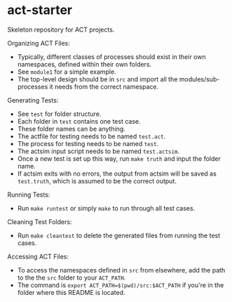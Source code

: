 # act-starter
 Skeleton repository for ACT projects. 

Organizing ACT Files:
- Typically, different classes of processes should exist in their own namespaces, defined within their own folders.
- See `module1` for a simple example. 
- The top-level design should be in `src` and import all the modules/sub-processes it needs from the correct namespace. 

Generating Tests:
- See `test` for folder structure. 
- Each folder in `test` contains one test case. 
- These folder names can be anything.
- The actfile for testing needs to be named `test.act`.
- The process for testing needs to be named `test`.
- The actsim input script needs to be named `test.actsim`.
- Once a new test is set up this way, run `make truth` and input the folder name.
- If actsim exits with no errors, the output from actsim will be saved as `test.truth`, which is assumed to be the correct output.

Running Tests:
- Run `make runtest` or simply `make` to run through all test cases.

Cleaning Test Folders:
- Run `make cleantest` to delete the generated files from running the test cases.

Accessing ACT Files:
- To access the namespaces defined in `src` from elsewhere, add the path to the the `src` folder to your `ACT_PATH`.
- The command is `export ACT_PATH=$(pwd)/src:$ACT_PATH` if you're in the folder where this README is located. 